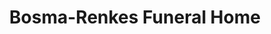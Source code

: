 ---
title: "Bosma-Renkes Funeral Home"
url: /morrison/bosma-renkes-funeral-home/
shop: funeral directors
---